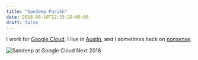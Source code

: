 ```yaml
---
title: "Sandeep Parikh"
date: 2018-08-10T12:33:29-05:00
draft: false
---
```


I work for [Google Cloud](https://cloud.google.com), I live in [Austin](https://austintexas.org), and I sometimes hack on [nonsense](https://github.com/crcsmnky).

![Sandeep at Google Cloud Next 2018](img/sandeep-next2018.jpeg)